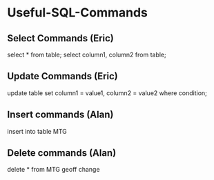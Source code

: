 # Useful-SQL-Commands

## Select Commands (Eric)
select * from table;
select column1, column2 from table;
## Update Commands (Eric)
update table set column1 = value1, column2 = value2 where condition;


## Insert commands (Alan)

insert into table MTG

## Delete commands (Alan)

delete * from MTG
geoff change
